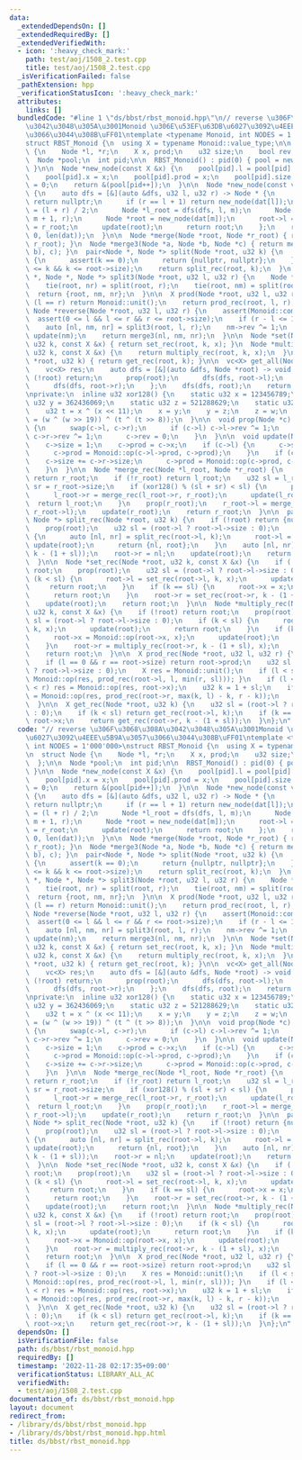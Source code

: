 ```yaml
---
data:
  _extendedDependsOn: []
  _extendedRequiredBy: []
  _extendedVerifiedWith:
  - icon: ':heavy_check_mark:'
    path: test/aoj/1508_2.test.cpp
    title: test/aoj/1508_2.test.cpp
  _isVerificationFailed: false
  _pathExtension: hpp
  _verificationStatusIcon: ':heavy_check_mark:'
  attributes:
    links: []
  bundledCode: "#line 1 \"ds/bbst/rbst_monoid.hpp\"\n// reverse \u306F\u3068\u308A\
    \u3042\u3048\u305A\u3001Monoid \u306E\u53EF\u63DB\u6027\u3092\u4EEE\u5B9A\u3057\
    \u3066\u3044\u308B\uFF01\ntemplate <typename Monoid, int NODES = 1'000'000>\n\
    struct RBST_Monoid {\n  using X = typename Monoid::value_type;\n\n  struct Node\
    \ {\n    Node *l, *r;\n    X x, prod;\n    u32 size;\n    bool rev;\n  };\n\n\
    \  Node *pool;\n  int pid;\n\n  RBST_Monoid() : pid(0) { pool = new Node[NODES];\
    \ }\n\n  Node *new_node(const X &x) {\n    pool[pid].l = pool[pid].r = nullptr;\n\
    \    pool[pid].x = x;\n    pool[pid].prod = x;\n    pool[pid].size = 1;\n    pool[pid].rev\
    \ = 0;\n    return &(pool[pid++]);\n  }\n\n  Node *new_node(const vc<X> &dat)\
    \ {\n    auto dfs = [&](auto &dfs, u32 l, u32 r) -> Node * {\n      if (l == r)\
    \ return nullptr;\n      if (r == l + 1) return new_node(dat[l]);\n      u32 m\
    \ = (l + r) / 2;\n      Node *l_root = dfs(dfs, l, m);\n      Node *r_root = dfs(dfs,\
    \ m + 1, r);\n      Node *root = new_node(dat[m]);\n      root->l = l_root, root->r\
    \ = r_root;\n      update(root);\n      return root;\n    };\n    return dfs(dfs,\
    \ 0, len(dat));\n  }\n\n  Node *merge(Node *root, Node *r_root) { return merge_rec(root,\
    \ r_root); }\n  Node *merge3(Node *a, Node *b, Node *c) { return merge(merge(a,\
    \ b), c); }\n  pair<Node *, Node *> split(Node *root, u32 k) {\n    if (!root)\
    \ {\n      assert(k == 0);\n      return {nullptr, nullptr};\n    }\n    assert(0\
    \ <= k && k <= root->size);\n    return split_rec(root, k);\n  }\n  tuple<Node\
    \ *, Node *, Node *> split3(Node *root, u32 l, u32 r) {\n    Node *nm, *nr;\n\
    \    tie(root, nr) = split(root, r);\n    tie(root, nm) = split(root, l);\n  \
    \  return {root, nm, nr};\n  }\n\n  X prod(Node *root, u32 l, u32 r) {\n    if\
    \ (l == r) return Monoid::unit();\n    return prod_rec(root, l, r);\n  }\n\n \
    \ Node *reverse(Node *root, u32 l, u32 r) {\n    assert(Monoid::commute);\n  \
    \  assert(0 <= l && l <= r && r <= root->size);\n    if (r - l <= 1) return root;\n\
    \    auto [nl, nm, nr] = split3(root, l, r);\n    nm->rev ^= 1;\n    prop(nm),\
    \ update(nm);\n    return merge3(nl, nm, nr);\n  }\n\n  Node *set(Node *root,\
    \ u32 k, const X &x) { return set_rec(root, k, x); }\n  Node *multiply(Node *root,\
    \ u32 k, const X &x) {\n    return multiply_rec(root, k, x);\n  }\n  X get(Node\
    \ *root, u32 k) { return get_rec(root, k); }\n\n  vc<X> get_all(Node *root) {\n\
    \    vc<X> res;\n    auto dfs = [&](auto &dfs, Node *root) -> void {\n      if\
    \ (!root) return;\n      prop(root);\n      dfs(dfs, root->l);\n      res.eb(root->x);\n\
    \      dfs(dfs, root->r);\n    };\n    dfs(dfs, root);\n    return res;\n  }\n\
    \nprivate:\n  inline u32 xor128() {\n    static u32 x = 123456789;\n    static\
    \ u32 y = 362436069;\n    static u32 z = 521288629;\n    static u32 w = 88675123;\n\
    \    u32 t = x ^ (x << 11);\n    x = y;\n    y = z;\n    z = w;\n    return w\
    \ = (w ^ (w >> 19)) ^ (t ^ (t >> 8));\n  }\n\n  void prop(Node *c) {\n    if (c->rev)\
    \ {\n      swap(c->l, c->r);\n      if (c->l) c->l->rev ^= 1;\n      if (c->r)\
    \ c->r->rev ^= 1;\n      c->rev = 0;\n    }\n  }\n\n  void update(Node *c) {\n\
    \    c->size = 1;\n    c->prod = c->x;\n    if (c->l) {\n      c->size += c->l->size;\n\
    \      c->prod = Monoid::op(c->l->prod, c->prod);\n    }\n    if (c->r) {\n  \
    \    c->size += c->r->size;\n      c->prod = Monoid::op(c->prod, c->r->prod);\n\
    \    }\n  }\n\n  Node *merge_rec(Node *l_root, Node *r_root) {\n    if (!l_root)\
    \ return r_root;\n    if (!r_root) return l_root;\n    u32 sl = l_root->size,\
    \ sr = r_root->size;\n    if (xor128() % (sl + sr) < sl) {\n      prop(l_root);\n\
    \      l_root->r = merge_rec(l_root->r, r_root);\n      update(l_root);\n    \
    \  return l_root;\n    }\n    prop(r_root);\n    r_root->l = merge_rec(l_root,\
    \ r_root->l);\n    update(r_root);\n    return r_root;\n  }\n\n  pair<Node *,\
    \ Node *> split_rec(Node *root, u32 k) {\n    if (!root) return {nullptr, nullptr};\n\
    \    prop(root);\n    u32 sl = (root->l ? root->l->size : 0);\n    if (k <= sl)\
    \ {\n      auto [nl, nr] = split_rec(root->l, k);\n      root->l = nr;\n     \
    \ update(root);\n      return {nl, root};\n    }\n    auto [nl, nr] = split_rec(root->r,\
    \ k - (1 + sl));\n    root->r = nl;\n    update(root);\n    return {root, nr};\n\
    \  }\n\n  Node *set_rec(Node *root, u32 k, const X &x) {\n    if (!root) return\
    \ root;\n    prop(root);\n    u32 sl = (root->l ? root->l->size : 0);\n    if\
    \ (k < sl) {\n      root->l = set_rec(root->l, k, x);\n      update(root);\n \
    \     return root;\n    }\n    if (k == sl) {\n      root->x = x;\n      update(root);\n\
    \      return root;\n    }\n    root->r = set_rec(root->r, k - (1 + sl), x);\n\
    \    update(root);\n    return root;\n  }\n\n  Node *multiply_rec(Node *root,\
    \ u32 k, const X &x) {\n    if (!root) return root;\n    prop(root);\n    u32\
    \ sl = (root->l ? root->l->size : 0);\n    if (k < sl) {\n      root->l = multiply_rec(root->l,\
    \ k, x);\n      update(root);\n      return root;\n    }\n    if (k == sl) {\n\
    \      root->x = Monoid::op(root->x, x);\n      update(root);\n      return root;\n\
    \    }\n    root->r = multiply_rec(root->r, k - (1 + sl), x);\n    update(root);\n\
    \    return root;\n  }\n\n  X prod_rec(Node *root, u32 l, u32 r) {\n    prop(root);\n\
    \    if (l == 0 && r == root->size) return root->prod;\n    u32 sl = (root->l\
    \ ? root->l->size : 0);\n    X res = Monoid::unit();\n    if (l < sl) { res =\
    \ Monoid::op(res, prod_rec(root->l, l, min(r, sl))); }\n    if (l <= sl && sl\
    \ < r) res = Monoid::op(res, root->x);\n    u32 k = 1 + sl;\n    if (k < r) res\
    \ = Monoid::op(res, prod_rec(root->r, max(k, l) - k, r - k));\n    return res;\n\
    \  }\n\n  X get_rec(Node *root, u32 k) {\n    u32 sl = (root->l ? root->l->size\
    \ : 0);\n    if (k < sl) return get_rec(root->l, k);\n    if (k == sl) return\
    \ root->x;\n    return get_rec(root->r, k - (1 + sl));\n  }\n};\n"
  code: "// reverse \u306F\u3068\u308A\u3042\u3048\u305A\u3001Monoid \u306E\u53EF\u63DB\
    \u6027\u3092\u4EEE\u5B9A\u3057\u3066\u3044\u308B\uFF01\ntemplate <typename Monoid,\
    \ int NODES = 1'000'000>\nstruct RBST_Monoid {\n  using X = typename Monoid::value_type;\n\
    \n  struct Node {\n    Node *l, *r;\n    X x, prod;\n    u32 size;\n    bool rev;\n\
    \  };\n\n  Node *pool;\n  int pid;\n\n  RBST_Monoid() : pid(0) { pool = new Node[NODES];\
    \ }\n\n  Node *new_node(const X &x) {\n    pool[pid].l = pool[pid].r = nullptr;\n\
    \    pool[pid].x = x;\n    pool[pid].prod = x;\n    pool[pid].size = 1;\n    pool[pid].rev\
    \ = 0;\n    return &(pool[pid++]);\n  }\n\n  Node *new_node(const vc<X> &dat)\
    \ {\n    auto dfs = [&](auto &dfs, u32 l, u32 r) -> Node * {\n      if (l == r)\
    \ return nullptr;\n      if (r == l + 1) return new_node(dat[l]);\n      u32 m\
    \ = (l + r) / 2;\n      Node *l_root = dfs(dfs, l, m);\n      Node *r_root = dfs(dfs,\
    \ m + 1, r);\n      Node *root = new_node(dat[m]);\n      root->l = l_root, root->r\
    \ = r_root;\n      update(root);\n      return root;\n    };\n    return dfs(dfs,\
    \ 0, len(dat));\n  }\n\n  Node *merge(Node *root, Node *r_root) { return merge_rec(root,\
    \ r_root); }\n  Node *merge3(Node *a, Node *b, Node *c) { return merge(merge(a,\
    \ b), c); }\n  pair<Node *, Node *> split(Node *root, u32 k) {\n    if (!root)\
    \ {\n      assert(k == 0);\n      return {nullptr, nullptr};\n    }\n    assert(0\
    \ <= k && k <= root->size);\n    return split_rec(root, k);\n  }\n  tuple<Node\
    \ *, Node *, Node *> split3(Node *root, u32 l, u32 r) {\n    Node *nm, *nr;\n\
    \    tie(root, nr) = split(root, r);\n    tie(root, nm) = split(root, l);\n  \
    \  return {root, nm, nr};\n  }\n\n  X prod(Node *root, u32 l, u32 r) {\n    if\
    \ (l == r) return Monoid::unit();\n    return prod_rec(root, l, r);\n  }\n\n \
    \ Node *reverse(Node *root, u32 l, u32 r) {\n    assert(Monoid::commute);\n  \
    \  assert(0 <= l && l <= r && r <= root->size);\n    if (r - l <= 1) return root;\n\
    \    auto [nl, nm, nr] = split3(root, l, r);\n    nm->rev ^= 1;\n    prop(nm),\
    \ update(nm);\n    return merge3(nl, nm, nr);\n  }\n\n  Node *set(Node *root,\
    \ u32 k, const X &x) { return set_rec(root, k, x); }\n  Node *multiply(Node *root,\
    \ u32 k, const X &x) {\n    return multiply_rec(root, k, x);\n  }\n  X get(Node\
    \ *root, u32 k) { return get_rec(root, k); }\n\n  vc<X> get_all(Node *root) {\n\
    \    vc<X> res;\n    auto dfs = [&](auto &dfs, Node *root) -> void {\n      if\
    \ (!root) return;\n      prop(root);\n      dfs(dfs, root->l);\n      res.eb(root->x);\n\
    \      dfs(dfs, root->r);\n    };\n    dfs(dfs, root);\n    return res;\n  }\n\
    \nprivate:\n  inline u32 xor128() {\n    static u32 x = 123456789;\n    static\
    \ u32 y = 362436069;\n    static u32 z = 521288629;\n    static u32 w = 88675123;\n\
    \    u32 t = x ^ (x << 11);\n    x = y;\n    y = z;\n    z = w;\n    return w\
    \ = (w ^ (w >> 19)) ^ (t ^ (t >> 8));\n  }\n\n  void prop(Node *c) {\n    if (c->rev)\
    \ {\n      swap(c->l, c->r);\n      if (c->l) c->l->rev ^= 1;\n      if (c->r)\
    \ c->r->rev ^= 1;\n      c->rev = 0;\n    }\n  }\n\n  void update(Node *c) {\n\
    \    c->size = 1;\n    c->prod = c->x;\n    if (c->l) {\n      c->size += c->l->size;\n\
    \      c->prod = Monoid::op(c->l->prod, c->prod);\n    }\n    if (c->r) {\n  \
    \    c->size += c->r->size;\n      c->prod = Monoid::op(c->prod, c->r->prod);\n\
    \    }\n  }\n\n  Node *merge_rec(Node *l_root, Node *r_root) {\n    if (!l_root)\
    \ return r_root;\n    if (!r_root) return l_root;\n    u32 sl = l_root->size,\
    \ sr = r_root->size;\n    if (xor128() % (sl + sr) < sl) {\n      prop(l_root);\n\
    \      l_root->r = merge_rec(l_root->r, r_root);\n      update(l_root);\n    \
    \  return l_root;\n    }\n    prop(r_root);\n    r_root->l = merge_rec(l_root,\
    \ r_root->l);\n    update(r_root);\n    return r_root;\n  }\n\n  pair<Node *,\
    \ Node *> split_rec(Node *root, u32 k) {\n    if (!root) return {nullptr, nullptr};\n\
    \    prop(root);\n    u32 sl = (root->l ? root->l->size : 0);\n    if (k <= sl)\
    \ {\n      auto [nl, nr] = split_rec(root->l, k);\n      root->l = nr;\n     \
    \ update(root);\n      return {nl, root};\n    }\n    auto [nl, nr] = split_rec(root->r,\
    \ k - (1 + sl));\n    root->r = nl;\n    update(root);\n    return {root, nr};\n\
    \  }\n\n  Node *set_rec(Node *root, u32 k, const X &x) {\n    if (!root) return\
    \ root;\n    prop(root);\n    u32 sl = (root->l ? root->l->size : 0);\n    if\
    \ (k < sl) {\n      root->l = set_rec(root->l, k, x);\n      update(root);\n \
    \     return root;\n    }\n    if (k == sl) {\n      root->x = x;\n      update(root);\n\
    \      return root;\n    }\n    root->r = set_rec(root->r, k - (1 + sl), x);\n\
    \    update(root);\n    return root;\n  }\n\n  Node *multiply_rec(Node *root,\
    \ u32 k, const X &x) {\n    if (!root) return root;\n    prop(root);\n    u32\
    \ sl = (root->l ? root->l->size : 0);\n    if (k < sl) {\n      root->l = multiply_rec(root->l,\
    \ k, x);\n      update(root);\n      return root;\n    }\n    if (k == sl) {\n\
    \      root->x = Monoid::op(root->x, x);\n      update(root);\n      return root;\n\
    \    }\n    root->r = multiply_rec(root->r, k - (1 + sl), x);\n    update(root);\n\
    \    return root;\n  }\n\n  X prod_rec(Node *root, u32 l, u32 r) {\n    prop(root);\n\
    \    if (l == 0 && r == root->size) return root->prod;\n    u32 sl = (root->l\
    \ ? root->l->size : 0);\n    X res = Monoid::unit();\n    if (l < sl) { res =\
    \ Monoid::op(res, prod_rec(root->l, l, min(r, sl))); }\n    if (l <= sl && sl\
    \ < r) res = Monoid::op(res, root->x);\n    u32 k = 1 + sl;\n    if (k < r) res\
    \ = Monoid::op(res, prod_rec(root->r, max(k, l) - k, r - k));\n    return res;\n\
    \  }\n\n  X get_rec(Node *root, u32 k) {\n    u32 sl = (root->l ? root->l->size\
    \ : 0);\n    if (k < sl) return get_rec(root->l, k);\n    if (k == sl) return\
    \ root->x;\n    return get_rec(root->r, k - (1 + sl));\n  }\n};\n"
  dependsOn: []
  isVerificationFile: false
  path: ds/bbst/rbst_monoid.hpp
  requiredBy: []
  timestamp: '2022-11-28 02:17:35+09:00'
  verificationStatus: LIBRARY_ALL_AC
  verifiedWith:
  - test/aoj/1508_2.test.cpp
documentation_of: ds/bbst/rbst_monoid.hpp
layout: document
redirect_from:
- /library/ds/bbst/rbst_monoid.hpp
- /library/ds/bbst/rbst_monoid.hpp.html
title: ds/bbst/rbst_monoid.hpp
---
```

